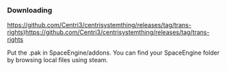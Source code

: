 ### Downloading

https://github.com/Centri3/centrisystemthing/releases/tag/trans-rights)https://github.com/Centri3/centrisystemthing/releases/tag/trans-rights

Put the .pak in SpaceEngine/addons. You can find your SpaceEngine folder by browsing local files using steam.
